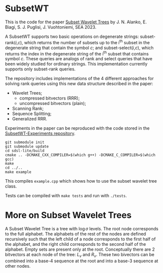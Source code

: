 # SubsetWT
This is the code for the paper [Subset Wavelet Trees](https://arxiv.org/pdf/2306.04850.pdf) by J. N. Alanko, E. Biagi,  S. J. Puglisi,  J. Vuohtoniemi, SEA 2023. 

A SubsetWT supports two basic operations on degenerate strings: subset-rank(*i*,*c*), which returns the number of subsets up to the i<sup>th</sup> subset in the degenerate string that contain the symbol *c*; and subset-select(*i*,*c*), which returns the index in the degenerate string of the i<sup>th</sup> subset that contains symbol *c*. These queries are analogs of rank and select queries that have been widely studied for ordinary strings.
This implementation currently supports only subset-rank queries.

The repository includes implementations of the 4 different approaches for solving rank queries using this new data structure described in the paper:
- Wavelet Trees;
  * compressed bitvectors (RRR);
  * uncompressed bitvectors (plain);  
- Scanning Rank;
- Sequence Splitting;
- Generalized RRR.
  
Experiments in the paper can be reproduced with the code stored in the [SubsetWT-Experiments repository](https://github.com/jnalanko/SubsetWT-Experiments).

```
git submodule init
git submodule update
cd sdsl-lite/build
cmake .. -DCMAKE_CXX_COMPILER=$(which g++) -DCMAKE_C_COMPILER=$(which gcc)
make
cd ../..
make example
```

This compiles `example.cpp` which shows how to use the subset wavelet tree class.

Tests can be compiled with `make tests` and run with `./tests`.

# More on Subset Wavelet Trees
A Subset Wavelet Tree is a tree with $\log \sigma$ levels. The root node corresponds to the full alphabet. The alphabets of the rest of the nodes are defined recursively such that the left child of a node corresponds to the first half of the alphabet, and the right child corresponds to the second half of the alphabet. Empty sets are present only at the root.
Conceptually there are 2 bitvectors at each node of the tree: $L_v$ and $R_v$.
These two bivectors can be combined into a base-4 sequence at the root and into a base-3 sequence at other nodes.
